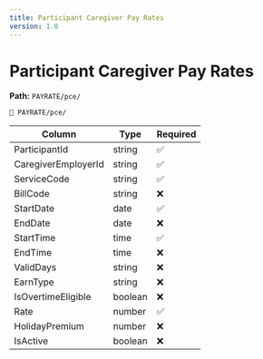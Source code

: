 ```yaml
---
title: Participant Caregiver Pay Rates
version: 1.0
---
```


# Participant Caregiver Pay Rates

**Path:** `PAYRATE/pce/`

`📁 PAYRATE/pce/`

| Column | Type | Required |
|--------|------|----------|
| ParticipantId | string | ✅ |
| CaregiverEmployerId | string | ✅ |
| ServiceCode | string | ✅ |
| BillCode | string | ❌ |
| StartDate | date | ✅ |
| EndDate | date | ❌ |
| StartTime | time | ✅ |
| EndTime | time | ❌ |
| ValidDays | string | ❌ |
| EarnType | string | ❌ |
| IsOvertimeEligible | boolean | ❌ |
| Rate | number | ✅ |
| HolidayPremium | number | ❌ |
| IsActive | boolean | ❌ |